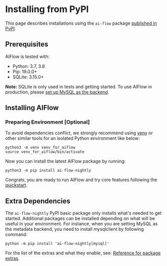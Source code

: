 # Installing from PyPI

This page describes installations using the `ai-flow` package [published in PyPI](https://pypi.org/project/ai-flow/).

## Prerequisites

AIFlow is tested with:

* Python: 3.7, 3.8
* Pip: 19.0.0+
* SQLite: 3.15.0+

**Note:** SQLite is only used in tests and getting started. To use AIFlow in production, please [set up MySQL as the backend](../how_to_guides/set_up_mysql_as_backend.md).

## Installing AIFlow

### Preparing Environment [Optional] 
To avoid dependencies conflict, we strongly recommend using [venv](https://docs.python.org/3.7/library/venv.html) or other similar tools for an isolated Python environment like below:

```shell
python3 -m venv venv_for_aiflow
source venv_for_aiflow/bin/activate
```

Now you can install the latest AIFlow package by running:

```shell script
python3 -m pip install ai-flow-nightly
```

Congrats, you are ready to run AIFlow and try core features following the [quickstart](../get_started/quickstart/locally.md).

## Extra Dependencies

The `ai-flow-nightly` PyPI basic package only installs what's needed to get started. Additional packages can be installed depending on what will be useful in your environment. For instance, when you are setting MySQL as the metadata backend, you need to install mysqlclient by following command:

```shell
python -m pip install 'ai-flow-nightly[mysql]'
```

For the list of the extras and what they enable, see: [Reference for package extras](../../reference/extra_packages.md).